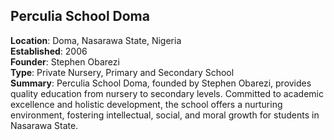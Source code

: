 ## Perculia School Doma

**Location**: Doma, Nasarawa State, Nigeria  
**Established**: 2006  
**Founder**: Stephen Obarezi  
**Type**: Private Nursery, Primary and Secondary School  
**Summary**: Perculia School Doma, founded by Stephen Obarezi, provides quality education from nursery to secondary levels. Committed to academic excellence and holistic development, the school offers a nurturing environment, fostering intellectual, social, and moral growth for students in Nasarawa State.

